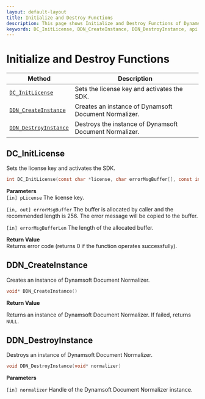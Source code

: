 ```yaml
---
layout: default-layout
title: Initialize and Destroy Functions
description: This page shows Initialize and Destroy Functions of Dynamsoft Document Normalizer SDK C Edition.
keywords: DC_InitLicense, DDN_CreateInstance, DDN_DestroyInstance, api reference, c
---
```


# Initialize and Destroy Functions

| Method               | Description |
|----------------------|-------------|
| [`DC_InitLicense`](#dc_initlicense) | Sets the license key and activates the SDK. |
| [`DDN_CreateInstance`](#ddn_createinstance) | Creates an instance of Dynamsoft Document Normalizer. |
| [`DDN_DestroyInstance`](#ddn_destroyinstance) | Destroys the instance of Dynamsoft Document Normalizer. |

## DC_InitLicense

Sets the license key and activates the SDK.

```c
int DC_InitLicense(const char *license, char errorMsgBuffer[], const int errorMsgBufferLen) 
```

**Parameters**  
`[in] pLicense` The license key.

`[in, out] errorMsgBuffer` The buffer is allocated by caller and the recommended length is 256. The error message will be copied to the buffer.

`[in] errorMsgBufferLen` The length of the allocated buffer.

**Return Value**  
Returns error code (returns 0 if the function operates successfully).

## DDN_CreateInstance

Creates an instance of Dynamsoft Document Normalizer.

```c
void* DDN_CreateInstance()
```

**Return Value**

Returns an instance of Dynamsoft Document Normalizer. If failed, returns `NULL`.

## DDN_DestroyInstance

Destroys an instance of Dynamsoft Document Normalizer.

```c
void DDN_DestroyInstance(void* normalizer)
```

**Parameters**

`[in] normalizer` Handle of the Dynamsoft Document Normalizer instance.
